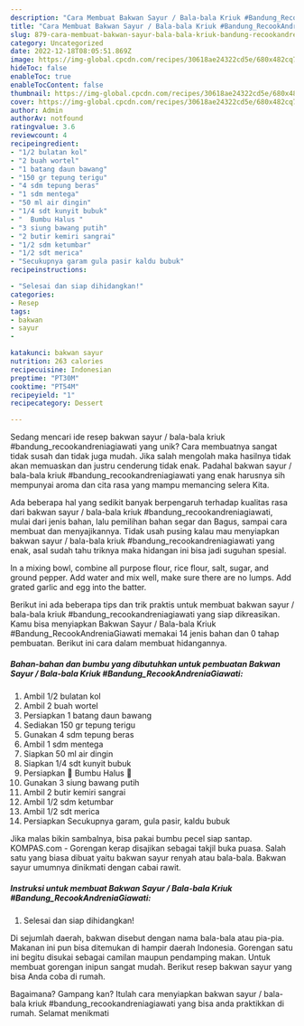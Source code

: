 ```yaml
---
description: "Cara Membuat Bakwan Sayur / Bala-bala Kriuk #Bandung_RecookAndreniaGiawati yang Mantap"
title: "Cara Membuat Bakwan Sayur / Bala-bala Kriuk #Bandung_RecookAndreniaGiawati yang Mantap"
slug: 879-cara-membuat-bakwan-sayur-bala-bala-kriuk-bandung-recookandreniagiawati-yang-mantap
category: Uncategorized
date: 2022-12-18T08:05:51.869Z
image: https://img-global.cpcdn.com/recipes/30618ae24322cd5e/680x482cq70/bakwan-sayur-bala-bala-kriuk-bandung_recookandreniagiawati-foto-resep-utama.jpg
hideToc: false
enableToc: true
enableTocContent: false
thumbnail: https://img-global.cpcdn.com/recipes/30618ae24322cd5e/680x482cq70/bakwan-sayur-bala-bala-kriuk-bandung_recookandreniagiawati-foto-resep-utama.jpg
cover: https://img-global.cpcdn.com/recipes/30618ae24322cd5e/680x482cq70/bakwan-sayur-bala-bala-kriuk-bandung_recookandreniagiawati-foto-resep-utama.jpg
author: Admin
authorAv: notfound
ratingvalue: 3.6
reviewcount: 4
recipeingredient:
- "1/2 bulatan kol"
- "2 buah wortel"
- "1 batang daun bawang"
- "150 gr tepung terigu"
- "4 sdm tepung beras"
- "1 sdm mentega"
- "50 ml air dingin"
- "1/4 sdt kunyit bubuk"
- "  Bumbu Halus "
- "3 siung bawang putih"
- "2 butir kemiri sangrai"
- "1/2 sdm ketumbar"
- "1/2 sdt merica"
- "Secukupnya garam gula pasir kaldu bubuk"
recipeinstructions:

- "Selesai dan siap dihidangkan!"
categories:
- Resep
tags:
- bakwan
- sayur
- 

katakunci: bakwan sayur  
nutrition: 263 calories
recipecuisine: Indonesian
preptime: "PT30M"
cooktime: "PT54M"
recipeyield: "1"
recipecategory: Dessert

---
```





Sedang mencari ide resep bakwan sayur / bala-bala kriuk #bandung_recookandreniagiawati yang unik? Cara membuatnya sangat tidak susah dan tidak juga mudah. Jika salah mengolah maka hasilnya tidak akan memuaskan dan justru cenderung tidak enak. Padahal bakwan sayur / bala-bala kriuk #bandung_recookandreniagiawati yang enak harusnya sih mempunyai aroma dan cita rasa yang mampu memancing selera Kita.





Ada beberapa hal yang sedikit banyak berpengaruh terhadap kualitas rasa dari bakwan sayur / bala-bala kriuk #bandung_recookandreniagiawati, mulai dari jenis bahan, lalu pemilihan bahan segar dan Bagus, sampai cara membuat dan menyajikannya. Tidak usah pusing kalau mau menyiapkan bakwan sayur / bala-bala kriuk #bandung_recookandreniagiawati yang enak,      asal sudah tahu triknya maka hidangan ini bisa jadi suguhan spesial.














In a mixing bowl, combine all purpose flour, rice flour, salt, sugar, and ground pepper. Add water and mix well, make sure there are no lumps. Add grated garlic and egg into the batter.






Berikut ini ada beberapa tips dan trik praktis untuk membuat bakwan sayur / bala-bala kriuk #bandung_recookandreniagiawati yang siap dikreasikan. Kamu bisa menyiapkan Bakwan Sayur / Bala-bala Kriuk #Bandung_RecookAndreniaGiawati memakai 14 jenis bahan dan 0 tahap pembuatan. Berikut ini cara dalam membuat hidangannya.

<!--inarticleads1-->

##### Bahan-bahan dan bumbu yang dibutuhkan untuk pembuatan Bakwan Sayur / Bala-bala Kriuk #Bandung_RecookAndreniaGiawati:

1. Ambil 1/2 bulatan kol
1. Ambil 2 buah wortel
1. Persiapkan 1 batang daun bawang
1. Sediakan 150 gr tepung terigu
1. Gunakan 4 sdm tepung beras
1. Ambil 1 sdm mentega
1. Siapkan 50 ml air dingin
1. Siapkan 1/4 sdt kunyit bubuk
1. Persiapkan  💞 Bumbu Halus 💞
1. Gunakan 3 siung bawang putih
1. Ambil 2 butir kemiri sangrai
1. Ambil 1/2 sdm ketumbar
1. Ambil 1/2 sdt merica
1. Persiapkan Secukupnya garam, gula pasir, kaldu bubuk


Jika malas bikin sambalnya, bisa pakai bumbu pecel siap santap. KOMPAS.com - Gorengan kerap disajikan sebagai takjil buka puasa. Salah satu yang biasa dibuat yaitu bakwan sayur renyah atau bala-bala. Bakwan sayur umumnya dinikmati dengan cabai rawit. 

<!--inarticleads2-->

##### Instruksi untuk membuat Bakwan Sayur / Bala-bala Kriuk #Bandung_RecookAndreniaGiawati:


1. Selesai dan siap dihidangkan!

Di sejumlah daerah, bakwan disebut dengan nama bala-bala atau pia-pia. Makanan ini pun bisa ditemukan di hampir daerah Indonesia. Gorengan satu ini begitu disukai sebagai camilan maupun pendamping makan. Untuk membuat gorengan inipun sangat mudah. Berikut resep bakwan sayur yang bisa Anda coba di rumah. 

Bagaimana? Gampang kan? Itulah cara menyiapkan bakwan sayur / bala-bala kriuk #bandung_recookandreniagiawati yang bisa anda praktikkan di rumah. Selamat menikmati
